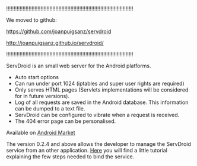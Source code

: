 !!!!!!!!!!!!!!!!!!!!!!!!!!!!!!!!!!!!!!!!!!!!!!!!!!!!!!!!!!!!!!!!!!!!!!!!!!!!!!!!!!!!!

We moved to github:

https://github.com/joanpuigsanz/servdroid

http://joanpuigsanz.github.io/servdroid/

!!!!!!!!!!!!!!!!!!!!!!!!!!!!!!!!!!!!!!!!!!!!!!!!!!!!!!!!!!!!!!!!!!!!!!!!!!!!!!!!!!!!!


ServDroid is an small web server for the Android platforms.

  * Auto start options
  * Can run under port 1024 (iptables and super user rights are required)
  * Only serves HTML pages (Servlets implementations will be considered for in future versions).
  * Log of all requests are saved in the Android database. This information can be dumped to a text file.
  * ServDroid can be configured to vibrate when a request is received.
  * The 404 error page can be personalised.

Available on [Android Market](https://market.android.com/details?id=org.servDroid.web&hl=en)

The version 0.2.4 and above allows the developer to manage the ServDroid service from an other application. [Here](http://code.google.com/p/servdroidweb/wiki/How_to_bind_servDroid_service) you will find a little tutorial explaining the few steps needed to bind the service.